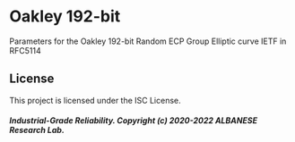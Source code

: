 # Oakley 192-bit
Parameters for the Oakley 192-bit Random ECP Group Elliptic curve IETF in RFC5114

## License

This project is licensed under the ISC License.

##### Industrial-Grade Reliability. Copyright (c) 2020-2022 ALBANESE Research Lab.

